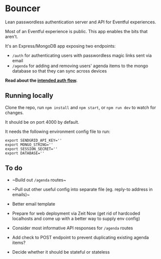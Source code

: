 Bouncer
=======

Lean passwordless authentication server and API for Eventful experiences.

Most of an Eventful experience is public. This app enables the bits that aren't.

It's an Express/MongoDB app exposing two endpoints:

* `/auth` for authenticating users with passwordless magic links sent via email
* `/agenda` for adding and removing users' agenda items to the mongo database so that they can sync across devices

**Read about the [intended auth flow](https://github.com/jhackett1/bouncer/wiki/Authentication-flow).**

Running locally
---------------

Clone the repo, run `npm install` and `npm start`, or `npm run dev` to watch for changes.

It should be on port 4000 by default.

It needs the following environment config file to run:

```
export SENDGRID_API_KEY=''
export MONGO_STRING=''
export SESSION_SECRET=''
export DATABASE=''
```

To do
-----

* ~Build out `/agenda` routes~
* ~Pull out other useful config into separate file (eg. reply-to address in emails)~

* Better email template
* Prepare for web deployment via Zeit Now (get rid of hardcoded localhosts and come up with a better way to supply env config)
* Consider most informative API responses for `/agenda` routes
* Add check to POST endpoint to prevent duplicating existing agenda items?
* Decide whether it should be stateful or stateless